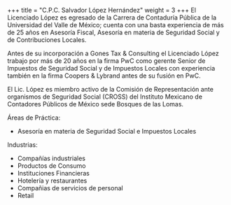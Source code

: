 +++
title = "C.P.C. Salvador López Hernández"
weight = 3
+++
El Licenciado López es egresado de la Carrera de Contaduría 
Pública de la Universidad del Valle de México; cuenta con 
una basta experiencia de más de 25 años en Asesoría Fiscal,
Asesoría en materia de Seguridad Social y de Contribuciones Locales.


Antes de su incorporación a Gones Tax & Consulting el 
Licenciado López trabajo por más de 20 años en la firma 
PwC como gerente Senior de Impuestos de Seguridad Social 
y de Impuestos Locales con experiencia también en la 
firma Coopers & Lybrand antes de su fusión en PwC.

El Lic. López es miembro activo de la Comisión de 
Representación ante organismos de Seguridad Social (CROSS) 
del Instituto Mexicano de Contadores Públicos de México
 sede Bosques de las Lomas.

Áreas de Práctica:

* Asesoría en materia de Seguridad Social e Impuestos Locales

Industrias:

* Compañías industriales
* Productos de Consumo
* Instituciones Financieras
* Hotelería y restaurantes
* Compañias de servicios de personal
* Retail